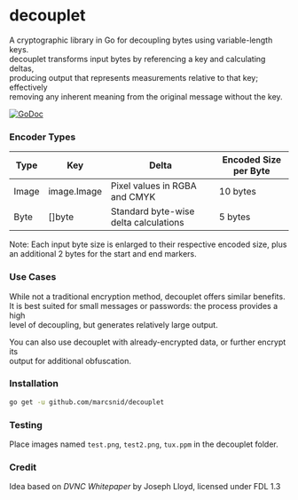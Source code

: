 # decouplet

A cryptographic library in Go for decoupling bytes using variable-length keys.  
decouplet transforms input bytes by referencing a key and calculating deltas,  
producing output that represents measurements relative to that key; effectively  
removing any inherent meaning from the original message without the key.

[![GoDoc](https://godoc.org/github.com/marcsnid/decouplet?status.svg)](https://godoc.org/github.com/marcsnid/decouplet)

### Encoder Types

Type | Key | Delta| Encoded Size per Byte
-----|-----|------|-----
Image|image.Image|Pixel values in RGBA and CMYK|10 bytes
Byte |[]byte|Standard byte-wise delta calculations|5 bytes

Note: Each input byte size is enlarged to their respective encoded size, plus an additional 2 bytes for the start and end markers.

### Use Cases

While not a traditional encryption method, decouplet offers similar benefits.  
It is best suited for small messages or passwords: the process provides a high  
level of decoupling, but generates relatively large output.

You can also use decouplet with already-encrypted data, or further encrypt its  
output for additional obfuscation.

### Installation

```sh
go get -u github.com/marcsnid/decouplet
```

### Testing

Place images named `test.png`, `test2.png`, `tux.ppm` in the decouplet folder.

### Credit

Idea based on *DVNC Whitepaper* by Joseph Lloyd, licensed under FDL 1.3
